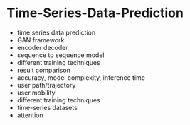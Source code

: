# Time-Series-Data-Prediction                 
- time series data prediction                
- GAN framework               
- encoder decoder         
- sequence to sequence model  
- different training techniques  
- result comparison 
- accuracy, model complexity, inference time 
- user path/trajectory 
- user mobility 
- different training techniques 
- time-series datasets 
- attention 
  
